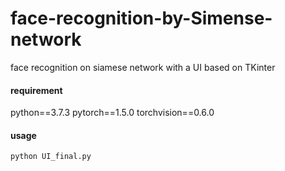 # face-recognition-by-Simense-network
face recognition on siamese network with a UI based on TKinter

#### requirement
python==3.7.3
pytorch==1.5.0
torchvision==0.6.0

#### usage
```py
python UI_final.py
```
